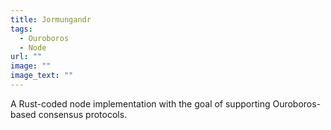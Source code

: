 ```yaml
---
title: Jormungandr
tags:
  - Ouroboros
  - Node
url: ""
image: ""
image_text: ""
---
```


A Rust-coded node implementation with the goal of supporting Ouroboros-based consensus protocols.
